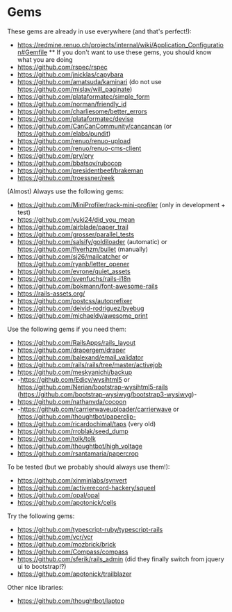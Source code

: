 # Gems

These gems are already in use everywhere (and that's perfect!):

* https://redmine.renuo.ch/projects/internal/wiki/Application_Configuration#Gemfile
** If you don't want to use these gems, you should know what you are doing
* https://github.com/rspec/rspec
* https://github.com/jnicklas/capybara
* https://github.com/amatsuda/kaminari (do not use https://github.com/mislav/will_paginate)
* https://github.com/plataformatec/simple_form
* https://github.com/norman/friendly_id
* https://github.com/charliesome/better_errors
* https://github.com/plataformatec/devise
* https://github.com/CanCanCommunity/cancancan (or https://github.com/elabs/pundit)
* https://github.com/renuo/renuo-upload
* https://github.com/renuo/renuo-cms-client
* https://github.com/pry/pry
* https://github.com/bbatsov/rubocop
* https://github.com/presidentbeef/brakeman
* https://github.com/troessner/reek

(Almost) Always use the following gems:

* https://github.com/MiniProfiler/rack-mini-profiler (only in development + test)
* https://github.com/yuki24/did_you_mean
* https://github.com/airblade/paper_trail
* https://github.com/grosser/parallel_tests
* https://github.com/salsify/goldiloader (automatic) or https://github.com/flyerhzm/bullet (manually)
* https://github.com/sj26/mailcatcher or https://github.com/ryanb/letter_opener
* https://github.com/evrone/quiet_assets
* https://github.com/svenfuchs/rails-i18n
* https://github.com/bokmann/font-awesome-rails
* https://rails-assets.org/
* https://github.com/postcss/autoprefixer
* https://github.com/deivid-rodriguez/byebug
* https://github.com/michaeldv/awesome_print


Use the following gems if you need them:

* https://github.com/RailsApps/rails_layout
* https://github.com/drapergem/draper
* https://github.com/balexand/email_validator
* https://github.com/rails/rails/tree/master/activejob
* https://github.com/meskyanichi/backup
* -https://github.com/Edicy/wysihtml5 or https://github.com/Nerian/bootstrap-wysihtml5-rails (https://github.com/bootstrap-wysiwyg/bootstrap3-wysiwyg)-
* https://github.com/nathanvda/cocoon
* -https://github.com/carrierwaveuploader/carrierwave or https://github.com/thoughtbot/paperclip-
* https://github.com/ricardochimal/taps (very old)
* https://github.com/rroblak/seed_dump
* https://github.com/tolk/tolk
* https://github.com/thoughtbot/high_voltage
* https://github.com/rsantamaria/papercrop

To be tested (but we probably should always use them!):

* https://github.com/xinminlabs/synvert
* https://github.com/activerecord-hackery/squeel
* https://github.com/opal/opal
* https://github.com/apotonick/cells

Try the following gems:

* https://github.com/typescript-ruby/typescript-rails
* https://github.com/vcr/vcr
* https://github.com/mozbrick/brick
* https://github.com/Compass/compass
* https://github.com/sferik/rails_admin (did they finally switch from jquery ui to bootstrap!?)
* https://github.com/apotonick/trailblazer

Other nice libraries:

* https://github.com/thoughtbot/laptop
